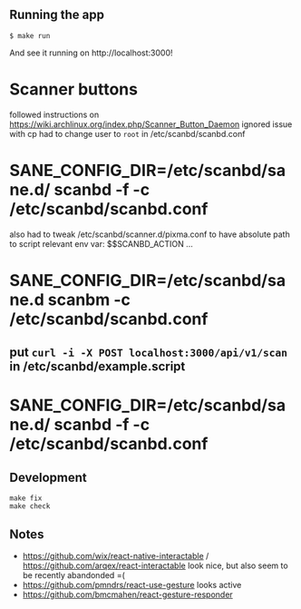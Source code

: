 ## Running the app

    $ make run

And see it running on http://localhost:3000!

# Scanner buttons

followed instructions on https://wiki.archlinux.org/index.php/Scanner_Button_Daemon
ignored issue with cp
had to change user to `root` in /etc/scanbd/scanbd.conf
# SANE_CONFIG_DIR=/etc/scanbd/sane.d/ scanbd -f -c /etc/scanbd/scanbd.conf
also had to tweak /etc/scanbd/scanner.d/pixma.conf to have absolute path to script
relevant env var: $$SCANBD_ACTION
...
# SANE_CONFIG_DIR=/etc/scanbd/sane.d scanbm -c /etc/scanbd/scanbd.conf
## put `curl -i -X POST localhost:3000/api/v1/scan` in /etc/scanbd/example.script
# SANE_CONFIG_DIR=/etc/scanbd/sane.d/ scanbd -f -c /etc/scanbd/scanbd.conf


## Development

    make fix
    make check

## Notes

-   https://github.com/wix/react-native-interactable / https://github.com/arqex/react-interactable look nice, but also seem to be recently abandonded =(
-   https://github.com/pmndrs/react-use-gesture looks active
-   https://github.com/bmcmahen/react-gesture-responder

